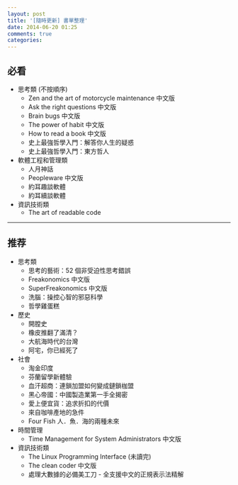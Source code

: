 ```yaml
---
layout: post
title: '[隨時更新] 書單整理'
date: 2014-06-20 01:25
comments: true
categories: 
---
```

## 必看

* 思考類 (不按順序)
	* Zen and the art of motorcycle maintenance 中文版
  * Ask the right questions 中文版
  * Brain bugs 中文版
  * The power of habit 中文版
  * How to read a book 中文版
  * 史上最強哲學入門：解答你人生的疑惑
  * 史上最強哲學入門：東方哲人
* 軟體工程和管理類
	* 人月神話
  * Peopleware 中文版
  * 約耳趣談軟體
  * 約耳續談軟體
* 資訊技術類
  * The art of readable code
 
---
## 推荐

* 思考類
	* 思考的藝術：52 個非受迫性思考錯誤
	* Freakonomics 中文版
  * SuperFreakonomics 中文版
  * 洗腦：操控心智的邪惡科學
  * 哲學雞蛋糕
* 歷史
	* 開膛史
  * 橡皮推翻了滿清？
  * 大航海時代的台灣
  * 阿宅，你已經死了
* 社會
	* 淘金印度
  * 芬蘭留學新體驗
  * 血汗超商：連鎖加盟如何變成鏈鎖枷盟
  * 黑心帝國：中國製造業第一手全揭密
  * 愛上便宜貨：追求折扣的代價
  * 來自咖啡產地的急件
  * Four Fish 人．魚．海的兩種未來
* 時間管理
	* Time Management for System Administrators 中文版
* 資訊技術類
	* The Linux Programming Interface (未讀完)
  * The clean coder 中文版
  * 處理大數據的必備美工刀 - 全支援中文的正規表示法精解

